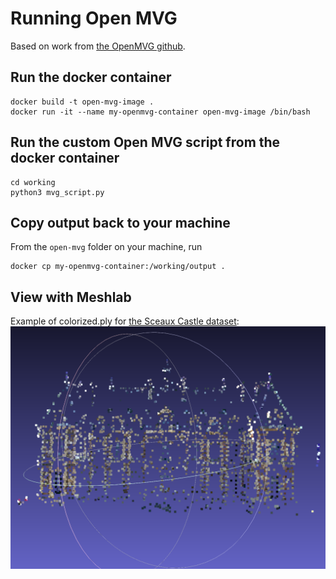 # Running Open MVG
Based on work from [the OpenMVG github](https://github.com/openMVG/openMVG/wiki/OpenMVG-on-your-image-dataset).
## Run the docker container
```
docker build -t open-mvg-image .
docker run -it --name my-openmvg-container open-mvg-image /bin/bash
```
## Run the custom Open MVG script from the docker container 
```
cd working
python3 mvg_script.py
```
## Copy output back to your machine
From the `open-mvg` folder on your machine, run
```
docker cp my-openmvg-container:/working/output .
```
## View with Meshlab
Example of colorized.ply for [the Sceaux Castle dataset](https://github.com/openMVG/ImageDataset_SceauxCastle):
![Point cloud for colorized.ply](../../img/sample-mvg-output.png)